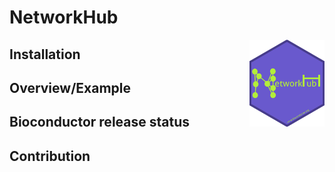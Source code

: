 # NetworkHub 

<img src="inst/scripts/etwork  ub.png" alt="NetworkHubSticker" align="right" alt="" width="120" />

## Installation 

## Overview/Example

## Bioconductor release status

## Contribution 



